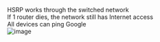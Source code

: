 HSRP works through the switched network \
If 1 router dies, the network still has Internet access \
All devices can ping Google \
![image](https://github.com/H1ghjynx/NetworkExamples/assets/99495438/f3e7e533-45d5-4995-a6ef-78e583a8163d)
